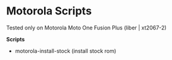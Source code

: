 # Motorola Scripts

Tested only on Motorola Moto One Fusion Plus (liber | xt2067-2)

**Scripts**
- motorola-install-stock (install stock rom)
